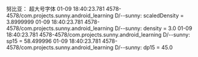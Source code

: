 努比亚：
超大号字体
01-09 18:40:23.781 4578-4578/com.projects.sunny.android_learning D/--sunny: scaledDensity = 3.8999999
01-09 18:40:23.781 4578-4578/com.projects.sunny.android_learning D/--sunny: density = 3.0
01-09 18:40:23.781 4578-4578/com.projects.sunny.android_learning D/--sunny: sp15 = 58.499996
01-09 18:40:23.781 4578-4578/com.projects.sunny.android_learning D/--sunny: dp15 = 45.0
